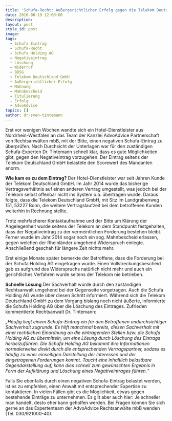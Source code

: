 ```yaml
---
title: 'Schufa-Recht: Außergerichtlicher Erfolg gegen die Telekom Deutschland GmbH'
date: 2016-08-19 12:00:00
description:
layout: post
style_id: post
image:
tags:
  - Schufa Eintrag
  - Schufa-Recht
  - Schufa Holding AG
  - Negativeintrag
  - Löschung
  - Widerruf
  - BDSG
  - Telekom Deutschland GmbH
  - Außergerichtlicher Erfolg
  - Mahnung
  - Mahnbescheid
  - Titulierung
  - Erfolg
  - AdvoAdvice
topics: []
author: dr-sven-tintemann
---
```



Erst vor wenigen Wochen wandte sich ein Hotel-Dienstleister aus Nordrhein-Westfalen an das Team der Kanzlei AdvoAdvice Partnerschaft von Rechtsanwälten mbB, mit der Bitte, einen negativen Schufa-Eintrag zu überprüfen. Nach Durchsicht der Unterlagen war für den zuständigen Schufa-Experten Dr. Tintemann schnell klar, dass es gute Möglichkeiten gibt, gegen den Negativeintrag vorzugehen. Der Eintrag seitens der Telekom Deutschland GmbH belastete den Scorewert des Mandanten enorm.

**Wie kam es zu dem Eintrag?**   Der Hotel-Dienstleister war seit Jahren Kunde der Telekom Deutschland GmbH. Im Jahr 2014 wurde das bisherige Vertragsverhältnis auf einen anderen Vertrag umgestellt, was jedoch bei der Telekom selbst offenbar nicht ins System o.ä. übertragen wurde. Daraus folgte, dass die Telekom Deutschland GmbH, mit Sitz im Landgrabenweg 151, 53227 Bonn, die weitere Vertragslaufzeit bei dem betroffenen Kunden weiterhin in Rechnung stellte.

Trotz mehrfacherer Kontaktaufnahme und der Bitte um Klärung der Angelegenheit wurde seitens der Telekom an dem Standpunkt festgehalten, dass der Negativeintrag zu der vermeintlichen Forderung bestehen bleibt. Ferner wurde im Jahr 2014 sogar noch ein sog. Mahnbescheid erlassen, gegen welchen der Rheinländer umgehend Widerspruch einlegte. Anschließend geschah für längere Zeit nichts mehr.

Erst einige Monate später bemerkte der Betroffene, dass die Forderung bei der Schufa Holding AG eingetragen wurde. Einen Vollstreckungsbescheid gab es aufgrund des Widerspruchs natürlich nicht mehr und auch ein gerichtliches Verfahren wurde seitens der Telekom nie betrieben.

**Schnelle Lösung**   Der Sachverhalt wurde durch den zuständigen Rechtsanwalt umgehend bei der Gegenseite vorgetragen. Auch die Schufa Holding AG wurde über diesen Schritt informiert. Während sich die Telekom Deutschland GmbH zu dem Vorgang bislang noch nicht äußerte, informierte die Schufa Holding AG über die Löschung des Eintrages. Zufrieden kommentierte Rechtsanwalt Dr. Tintemann:

*„Häufig liegt einem Schufa-Eintrag ein für den Betroffenen undurchsichtiger Sachverhalt zugrunde. Es hilft manchmal bereits, diesen Sachverhalt mit einer rechtlichen Einordnung an die eintragenden Stellen bzw. die Schufa Holding AG zu übermitteln, um eine Lösung durch Löschung des Eintrags herbeizuführen. Die Schufa Holding AG bekommt ihre Informationen normalerweise direkt durch die entsprechenden Vertragspartner, sodass es häufig zu einer einseitigen Darstellung der Interessen und der eingetragenen Forderungen kommt. Taucht eine inhaltlich belastbare Gegendarstellung auf, kann dies schnell zum gewünschten Ergebnis in Form der Aufklärung und Löschung eines Negativeintrages führen.“*

Falls Sie ebenfalls durch einen negativen Schufa-Eintrag belastet werden, ist es zu empfehlen, einen Anwalt mit entsprechender Expertise zu kontaktieren. In vielen Fällen gibt es die Möglichkeit, etwas gegen bestehende Einträge zu unternehmen. Es gilt aber auch hier: Je schneller man handelt, desto eher kann geholfen werden. Bei Fragen können Sie sich gerne an das Expertenteam der AdvoAdvice Rechtsanwälte mbB wenden (Tel. 030/921000-40).
